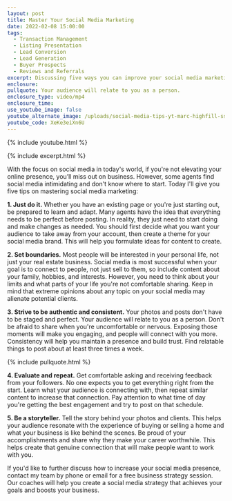 ```yaml
---
layout: post
title: Master Your Social Media Marketing
date: 2022-02-08 15:00:00
tags:
  - Transaction Management
  - Listing Presentation
  - Lead Conversion
  - Lead Generation
  - Buyer Prospects
  - Reviews and Referrals
excerpt: Discussing five ways you can improve your social media marketing.
enclosure:
pullquote: Your audience will relate to you as a person.
enclosure_type: video/mp4
enclosure_time:
use_youtube_image: false
youtube_alternate_image: /uploads/social-media-tips-yt-marc-highfill-ss.jpg
youtube_code: XeKe3eiXn6U
---
```

{% include youtube.html %}

{% include excerpt.html %}

With the focus on social media in today's world, if you're not elevating your online presence, you’ll miss out on business. However, some agents find social media intimidating and don't know where to start. Today I'll give you five tips on mastering social media marketing:

**1\. Just do it.** Whether you have an existing page or you're just starting out, be prepared to learn and adapt. Many agents have the idea that everything needs to be perfect before posting. In reality, they just need to start doing and make changes as needed. You should first decide what you want your audience to take away from your account, then create a theme for your social media brand. This will help you formulate ideas for content to create.&nbsp;

**2\. Set boundaries.** Most people will be interested in your personal life, not just your real estate business. Social media is most successful when your goal is to connect to people, not just sell to them, so include content about your family, hobbies, and interests. However, you need to think about your limits and what parts of your life you're not comfortable sharing. Keep in mind that extreme opinions about any topic on your social media may alienate potential clients.

**3\. Strive to be authentic and consistent.** Your photos and posts don't have to be staged and perfect. Your audience will relate to you as a person. Don't be afraid to share when you're uncomfortable or nervous. Exposing those moments will make you engaging, and people will connect with you more. Consistency will help you maintain a presence and build trust. Find relatable things to post about at least three times a week.

{% include pullquote.html %}

**4\. Evaluate and repeat.** Get comfortable asking and receiving feedback from your followers. No one expects you to get everything right from the start. Learn what your audience is connecting with, then repeat similar content to increase that connection. Pay attention to what time of day you're getting the best engagement and try to post on that schedule.

**5\. Be a storyteller.** Tell the story behind your photos and clients. This helps your audience resonate with the experience of buying or selling a home and what your business is like behind the scenes. Be proud of your accomplishments and share why they make your career worthwhile. This helps create that genuine connection that will make people want to work with you.

If you'd like to further discuss how to increase your social media presence, contact my team by phone or email for a free business strategy session. Our coaches will help you create a social media strategy that achieves your goals and boosts your business.

&nbsp;
